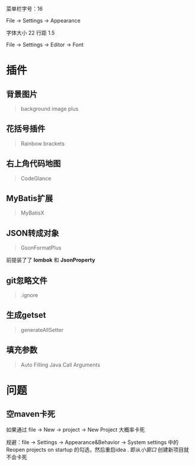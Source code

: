 菜单栏字号：16

File -> Settings -> Appearance

字体大小  22  行距 1.5

File -> Settings -> Editor -> Font

#  插件

## 背景图片

> background image plus



## 花括号插件

>  Rainbow brackets



## 右上角代码地图

> CodeGlance



## MyBatis扩展

> MyBatisX



## JSON转成对象

> GsonFormatPlus

前提装了了 **lombok** 和 **JsonProperty**



## git忽略文件

> .ignore



## 生成getset

> generateAllSetter



## 填充参数

> Auto Filling Java Call Arguments



# 问题

## 空maven卡死

如果通过 file -> New -> project -> New Project 大概率卡死

规避：file -> Settings -> Appearance&Behavior -> System settings 中的 Reopen projects on startup 的勾选，然后重启idea . 即从*小窗口* 创建新项目就不会卡死

